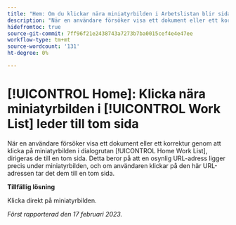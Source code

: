 ```yaml
---
title: "Hem: Om du klickar nära miniatyrbilden i Arbetslistan blir sidan tom"
description: "När en användare försöker visa ett dokument eller ett korrektur genom att klicka på miniatyrbilden i hemarbetslistan dirigeras de till en tom sida. Det beror på att en osynlig URL-adress ligger precis under miniatyrbilden och att om användaren klickar på den här URL-adressen kommer den att visas på en tom sida."
hidefromtoc: true
source-git-commit: 7ff96f21e2438743a7273b7ba0015cef4e4e47ee
workflow-type: tm+mt
source-wordcount: '131'
ht-degree: 0%

---
```



# [!UICONTROL Home]: Klicka nära miniatyrbilden i [!UICONTROL Work List] leder till tom sida

När en användare försöker visa ett dokument eller ett korrektur genom att klicka på miniatyrbilden i dialogrutan [!UICONTROL Home Work List], dirigeras de till en tom sida. Detta beror på att en osynlig URL-adress ligger precis under miniatyrbilden, och om användaren klickar på den här URL-adressen tar det dem till en tom sida.

**Tillfällig lösning**

Klicka direkt på miniatyrbilden.

_Först rapporterad den 17 februari 2023._

